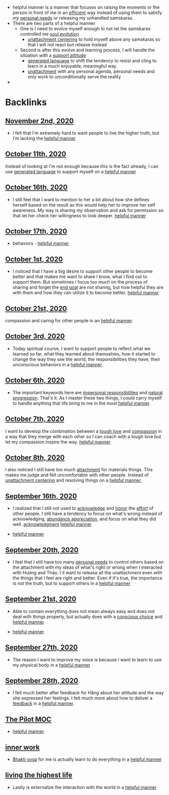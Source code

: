 - helpful manner is a manner that focuses on raising the moments or the person in front of me in an [efficient](<efficient.md>) way instead of using them to satisfy my [personal needs](<personal needs.md>) or releasing my unhandled samskaras.
- There are two parts of a helpful manner
    - One is I need to evolve myself enough to not let the samskaras controlled me [soul evolution](<soul evolution.md>)
        - [unattachment centering](<unattachment centering.md>) to hold myself above any samskaras so that I will not react but release instead
    - Second is after this evolve and learning process, I will handle the situation with a [support attitude](<support attitude.md>)
        - [generated language](<generated language.md>) to shift the tendency to resist and cling to learn in a much enjoyable, meaningful way
        - [unattachment](<unattachment.md>) with any personal agenda, personal needs and only work to unconditionally serve the reality
- 

# Backlinks
## [November 2nd, 2020](<November 2nd, 2020.md>)
- I felt that I'm extremely hard to want people to live the higher truth, but I'm lacking the [helpful manner](<helpful manner.md>)

## [October 11th, 2020](<October 11th, 2020.md>)
Instead of looking at I'm not enough because this is the fact already, I can use [generated language](<generated language.md>) to support myself on a [helpful manner](<helpful manner.md>)

## [October 16th, 2020](<October 16th, 2020.md>)
- I still feel that I want to mention to her a bit about how she defines herself based on the result as this would help her to improve her self awareness. My way is sharing my observation and ask for permission so that let her check her willingness to look deeper. [helpful manner](<helpful manner.md>)

## [October 17th, 2020](<October 17th, 2020.md>)
- behaviors - [helpful manner](<helpful manner.md>)

## [October 1st, 2020](<October 1st, 2020.md>)
- I noticed that I have a big desire to support other people to become better and that makes me want to share I know, what I find out to support them. But sometimes I focus too much on the process of sharing and forget the [end goal](<end goal.md>) are not sharing, but how helpful they are with them and how they can utilize it to become better. [helpful manner](<helpful manner.md>)

## [October 21st, 2020](<October 21st, 2020.md>)
compassion and caring for other people in an [helpful manner](<helpful manner.md>).

## [October 3rd, 2020](<October 3rd, 2020.md>)
- Today spiritual course, I want to support people to reflect what we learned so far, what they learned about themselves, how it started to change the way they see the world, the responsibilities they have, their unconscious behaviors in a [helpful manner](<helpful manner.md>).

## [October 6th, 2020](<October 6th, 2020.md>)
- The important keywords here are [impersonal responsibilities](<impersonal responsibilities.md>) and [natural progression](<natural progression.md>). That's it. As I master these two things, I could carry myself to handle anything that life bring to me in the most [helpful manner](<helpful manner.md>).

## [October 7th, 2020](<October 7th, 2020.md>)
I want to develop the combination between a [tough love](<tough love.md>) and [compassion](<compassion.md>) in a way that they merge with each other so I can coach with a tough love but let my compassion inspire the way. [helpful manner](<helpful manner.md>)

## [October 8th, 2020](<October 8th, 2020.md>)
I also noticed I still have too much [attachment](<attachment.md>) for materials things. This makes me judge and felt uncomfortable with other people. Instead of [unattachment centering](<unattachment centering.md>) and resolving things on a [helpful manner](<helpful manner.md>),

## [September 16th, 2020](<September 16th, 2020.md>)
- I realized that I still not used to [acknowledge](<acknowledge.md>) and [honor](<honor.md>) the [effort](<effort.md>) of other people. I still have a tendency to focus on what's wrong instead of acknowledging, [abundance appreciation](<abundance appreciation.md>), and focus on what they did well.  [acknowledgment](<acknowledgment.md>) [helpful manner](<helpful manner.md>)

- [helpful manner](<helpful manner.md>)

## [September 20th, 2020](<September 20th, 2020.md>)
- I feel that I still have too many [personal needs](<personal needs.md>) to control others based on the attachment with my ideas of what's right or wrong when I interacted with Hương and Thảo. I iI want to release all the unattachment even with the things that I feel are right and better. Even if it's true, the importance is not the truth, but to support others in a [helpful manner](<helpful manner.md>)

## [September 21st, 2020](<September 21st, 2020.md>)
- Able to contain everything does not mean always easy and does not deal with things properly, but actually does with a [conscious choice](<conscious choice.md>) and [helpful manner](<helpful manner.md>)

- [helpful manner](<helpful manner.md>)

## [September 27th, 2020](<September 27th, 2020.md>)
- The reason I want to improve my voice is because I want to learn to use my physical body in a [helpful manner](<helpful manner.md>)

## [September 28th, 2020](<September 28th, 2020.md>)
- I felt much better after feedback for Hằng about her attitude and the way she expressed her feelings. I felt much more about how to deliver a [feedback](<feedback.md>) in a [helpful manner](<helpful manner.md>).

## [The Pilot MOC](<The Pilot MOC.md>)
- [helpful manner](<helpful manner.md>)

## [inner work](<inner work.md>)
- [Bhakti yoga](<Bhakti yoga.md>) for me is actually learn to do everything in a [helpful manner](<helpful manner.md>)

## [living the highest life](<living the highest life.md>)
- Lastly is externalize the interaction with the world in a [helpful manner](<helpful manner.md>)

